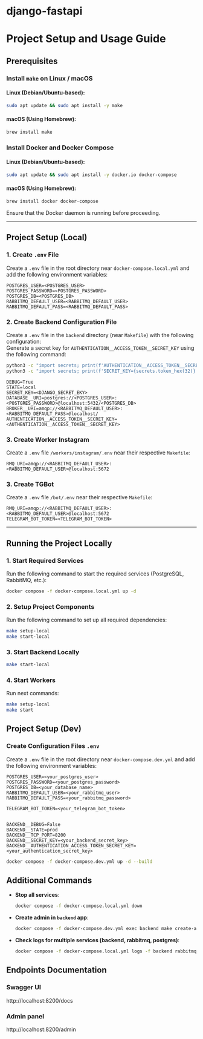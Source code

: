 # django-fastapi

# Project Setup and Usage Guide

## Prerequisites

### Install `make` on Linux / macOS

#### Linux (Debian/Ubuntu-based):

```bash
sudo apt update && sudo apt install -y make
```

#### macOS (Using Homebrew):

```bash
brew install make
```

### Install Docker and Docker Compose

#### Linux (Debian/Ubuntu-based):

```bash
sudo apt update && sudo apt install -y docker.io docker-compose
```

#### macOS (Using Homebrew):

```bash
brew install docker docker-compose
```

Ensure that the Docker daemon is running before proceeding.

---

## Project Setup (Local)

### 1. Create `.env` File

Create a `.env` file in the root directory near `docker-compose.local.yml` and add the following environment variables:

```env
POSTGRES_USER=<POSTGRES_USER>
POSTGRES_PASSWORD=<POSTGRES_PASSWORD>
POSTGRES_DB=<POSTGRES_DB>
RABBITMQ_DEFAULT_USER=<RABBITMQ_DEFAULT_USER>
RABBITMQ_DEFAULT_PASS=<RABBITMQ_DEFAULT_PASS>
```

### 2. Create Backend Configuration File

Create a `.env` file in the `backend` directory (near `Makefile`) with the following configuration: </br>
Generate a secret key for `AUTHENTICATION__ACCESS_TOKEN__SECRET_KEY` using the following command:

```bash
python3 -c "import secrets; print(f'AUTHENTICATION__ACCESS_TOKEN__SECRET_KEY={secrets.token_hex(32)}')"
python3 -c "import secrets; print(f'SECRET_KEY={secrets.token_hex(32)}')"
```

```env
DEBUG=True
STATE=local
SECRET_KEY=<DJANGO_SECRET_EKY>
DATABASE__URI=postgres://<POSTGRES_USER>:<POSTGRES_PASSWORD>@localhost:5432/<POSTGRES_DB>
BROKER__URI=amqp://<RABBITMQ_DEFAULT_USER>:<RABBITMQ_DEFAULT_PASS>@localhost/
AUTHENTICATION__ACCESS_TOKEN__SECRET_KEY=<AUTHENTICATION__ACCESS_TOKEN__SECRET_KEY>
```

### 3. Create Worker Instagram

Create a `.env` file `/workers/instagram/.env` near their respective `Makefile`:

```env
RMQ_URI=amqp://<RABBITMQ_DEFAULT_USER>:<RABBITMQ_DEFAULT_USER>@localhost:5672
```

### 3. Create TGBot

Create a `.env` file `/bot/.env` near their respective `Makefile`:

```env
RMQ_URI=amqp://<RABBITMQ_DEFAULT_USER>:<RABBITMQ_DEFAULT_USER>@localhost:5672
TELEGRAM_BOT_TOKEN=<TELEGRAM_BOT_TOKEN>
```

---

## Running the Project Locally

### 1. Start Required Services

Run the following command to start the required services (PostgreSQL, RabbitMQ, etc.):

```bash
docker compose -f docker-compose.local.yml up -d
```

### 2. Setup Project Components

Run the following command to set up all required dependencies:

```bash
make setup-local
make start-local
```

### 3. Start Backend Locally

```bash
make start-local
```

### 4. Start Workers

Run next commands:

```bash
make setup-local
make start
```

## Project Setup (Dev)

### Create Configuration Files `.env`

Create a `.env` file in the root directory near `docker-compose.dev.yml` and add the following environment variables:

```env
POSTGRES_USER=<your_postgres_user>
POSTGRES_PASSWORD=<your_postgres_password>
POSTGRES_DB=<your_database_name>
RABBITMQ_DEFAULT_USER=<your_rabbitmq_user>
RABBITMQ_DEFAULT_PASS=<your_rabbitmq_password>

TELEGRAM_BOT_TOKEN=<your_telegram_bot_token>


BACKEND__DEBUG=False
BACKEND__STATE=prod
BACKEND__TCP_PORT=8200
BACKEND__SECRET_KEY=<your_backend_secret_key>
BACKEND__AUTHENTICATION_ACCESS_TOKEN_SECRET_KEY=<your_authentication_secret_key>
```

```bash
docker compose -f docker-compose.dev.yml up -d --build
```

## Additional Commands

- **Stop all services**:
  ```bash
  docker compose -f docker-compose.local.yml down
  ```
- **Create admin in `backend` app**:
  ```bash
  docker compose -f docker-compose.dev.yml exec backend make create-admin
  ```
- **Check logs for multiple services (backend, rabbitmq, postgres)**:
  ```bash
  docker compose -f docker-compose.local.yml logs -f backend rabbitmq postgres
  ```

## Endpoints Documentation

### Swagger UI

http://localhost:8200/docs

### Admin panel

http://localhost:8200/admin

